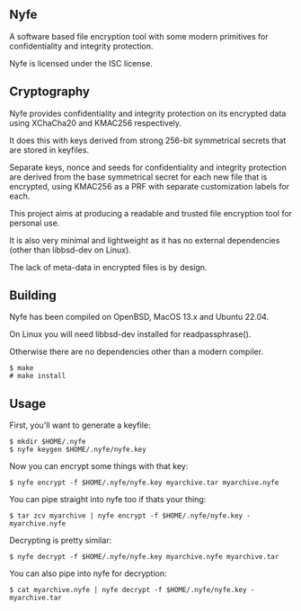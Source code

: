 Nyfe
----

A software based file encryption tool with some modern primitives
for confidentiality and integrity protection.

Nyfe is licensed under the ISC license.

Cryptography
------------

Nyfe provides confidentiality and integrity protection on its encrypted
data using XChaCha20 and KMAC256 respectively.

It does this with keys derived from strong 256-bit symmetrical secrets
that are stored in keyfiles.

Separate keys, nonce and seeds for confidentiality and integrity
protection are derived from the base symmetrical secret for each new file
that is encrypted, using KMAC256 as a PRF with separate customization labels
for each.

This project aims at producing a readable and trusted file encryption
tool for personal use.

It is also very minimal and lightweight as it has no external
dependencies (other than libbsd-dev on Linux).

The lack of meta-data in encrypted files is by design.

Building
--------

Nyfe has been compiled on OpenBSD, MacOS 13.x and Ubuntu 22.04.

On Linux you will need libbsd-dev installed for readpassphrase().

Otherwise there are no dependencies other than a modern compiler.

```
$ make
# make install
```

Usage
-----

First, you'll want to generate a keyfile:

```
$ mkdir $HOME/.nyfe
$ nyfe keygen $HOME/.nyfe/nyfe.key
```

Now you can encrypt some things with that key:

```
$ nyfe encrypt -f $HOME/.nyfe/nyfe.key myarchive.tar myarchive.nyfe
```

You can pipe straight into nyfe too if thats your thing:

```
$ tar zcv myarchive | nyfe encrypt -f $HOME/.nyfe/nyfe.key - myarchive.nyfe
```

Decrypting is pretty similar:

```
$ nyfe decrypt -f $HOME/.nyfe/nyfe.key myarchive.nyfe myarchive.tar
```

You can also pipe into nyfe for decryption:

```
$ cat myarchive.nyfe | nyfe decrypt -f $HOME/.nyfe/nyfe.key - myarchive.tar
```
